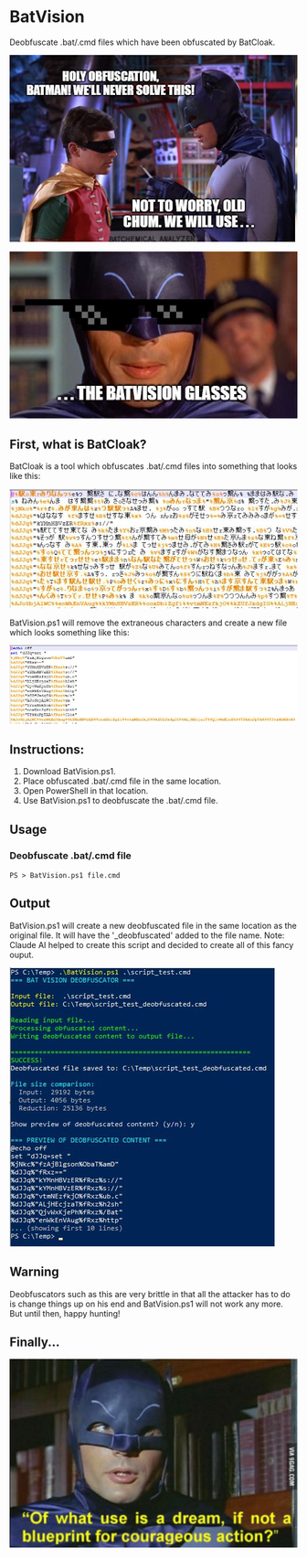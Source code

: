 # BatVision
Deobfuscate .bat/.cmd files which have been obfuscated by BatCloak.

![screenshot](BatPics/batman_01.jpg)

![screenshot](BatPics/BatVision.jpg)

## First, what is BatCloak?
BatCloak is a tool which obfuscates .bat/.cmd files into something that looks like this:

![screenshot](BatPics/Obfuscated.JPG)

BatVision.ps1 will remove the extraneous characters and create a new file which looks something like this:

![screenshot](BatPics/Deobfuscated.JPG)

## Instructions:

1. Download BatVision.ps1.
2. Place obfuscated .bat/.cmd file in the same location.
3. Open PowerShell in that location.
4. Use BatVision.ps1 to deobfuscate the .bat/.cmd file.

## Usage
### Deobfuscate .bat/.cmd file
```
PS > BatVision.ps1 file.cmd
```

## Output
BatVision.ps1 will create a new deobfuscated file in the same location as the original file. It will have the '_deobfuscated' added to the file name.
Note: Claude AI helped to create this script and decided to create all of this fancy ouput. 

![screenshot](BatPics/output.JPG)

## Warning
Deobfuscators such as this are very brittle in that all the attacker has to do is change things up on his end and BatVision.ps1 will not work any more. But until then, happy hunting!

## Finally...

![screenshot](BatPics/batquote.JPG)

